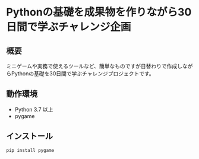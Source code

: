 # Pythonの基礎を成果物を作りながら30日間で学ぶチャレンジ企画

## 概要
ミニゲームや実務で使えるツールなど、簡単なものですが日替わりで作成しながらPythonの基礎を30日間で学ぶチャレンジプロジェクトです。

## 動作環境
- Python 3.7 以上  
- pygame

## インストール
```bash
pip install pygame
